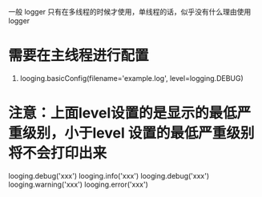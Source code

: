 一般 logger 只有在多线程的时候才使用，单线程的话，似乎没有什么理由使用 logger

# 需要在主线程进行配置
1. looging.basicConfig(filename='example.log', level=logging.DEBUG)

# 注意：上面level设置的是显示的最低严重级别，小于level 设置的最低严重级别将不会打印出来
looging.debug('xxx')
looging.info('xxx')
looging.debug('xxx')
looging.warning('xxx')
looging.error('xxx')
